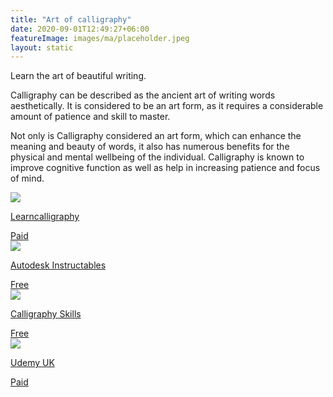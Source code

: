 ```yaml
---
title: "Art of calligraphy"
date: 2020-09-01T12:49:27+06:00
featureImage: images/ma/placeholder.jpeg
layout: static
---
```


Learn the art of beautiful writing.

Calligraphy can be described as the ancient art of writing words aesthetically. It is considered to be an art form, as it requires a considerable amount of patience and skill to master.

Not only is Calligraphy considered an art form, which can enhance the meaning and beauty of words, it also has numerous benefits for the physical and mental wellbeing of the individual. Calligraphy is known to improve cognitive function as well as help in increasing patience and focus of mind.

<a class="ma-link" href="https://www.learncalligraphy.co.uk/index.html"><div class="ma-card ma-card-Learning"><div class="ma-icon"><img src ="/images/Icon-pound - learning - opacity.svg"/></div><div class="ma-name"><p>Learncalligraphy</p></div><div class="ma-paid-text"><span>Paid</span></div></div></a><a class="ma-link" href="https://www.instructables.com/A-Beginners-Guide-to-Calligraphy/"><div class="ma-card ma-card-Learning"><div class="ma-icon"><img src ="/images/Icon-check - learning - opacity.svg"/></div><div class="ma-name"><p>Autodesk Instructables</p></div><div class="ma-paid-text"><span>Free</span></div></div></a><a class="ma-link" href="https://www.calligraphy-skills.com/"><div class="ma-card ma-card-Learning"><div class="ma-icon"><img src ="/images/Icon-check - learning - opacity.svg"/></div><div class="ma-name"><p>Calligraphy Skills</p></div><div class="ma-paid-text"><span>Free</span></div></div></a><a class="ma-link" href="https://click.linksynergy.com/deeplink?id=L8N3em0sP4o&mid=47900&murl=https://www.udemy.com/courses/search/?src=ukw&amp;q=caligraphy"><div class="ma-card ma-card-Learning"><div class="ma-icon"><img src ="/images/Icon-pound - learning - opacity.svg"/></div><div class="ma-name"><p>Udemy UK</p></div><div class="ma-paid-text"><span>Paid</span></div></div></a>  

<br/><br/>






